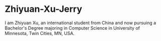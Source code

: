 # Zhiyuan-Xu-Jerry
I am Zhiyuan Xu, an international student from China and now pursuing a Bachelor's Degree majoring in Computer Science in University of Minnesota, Twin Cities, MN, USA.
